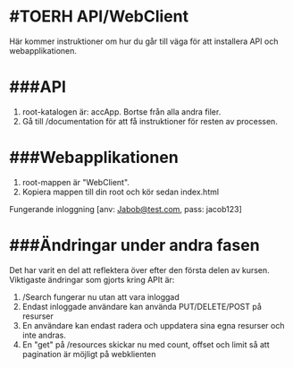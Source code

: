 #TOERH API/WebClient
==============

Här kommer instruktioner om hur du går till väga för att installera API och webapplikationen.

###API
==============
1. root-katalogen är: accApp. Bortse från alla andra filer.
2. Gå till /documentation för att få instruktioner för resten av processen.



###Webapplikationen
==============
1. root-mappen är "WebClient".
2. Kopiera mappen till din root och kör sedan index.html

Fungerande inloggning [anv: Jabob@test.com, pass: jacob123]



###Ändringar under andra fasen
==============
Det har varit en del att reflektera över efter den första delen av kursen. 
Viktigaste ändringar som gjorts kring APIt är:
1. /Search fungerar nu utan att vara inloggad
2. Endast inloggade användare kan använda PUT/DELETE/POST på resurser
3. En användare kan endast radera och uppdatera sina egna resurser och inte andras.
4. En "get" på /resources skickar nu med count, offset och limit så att pagination är möjligt på webklienten
